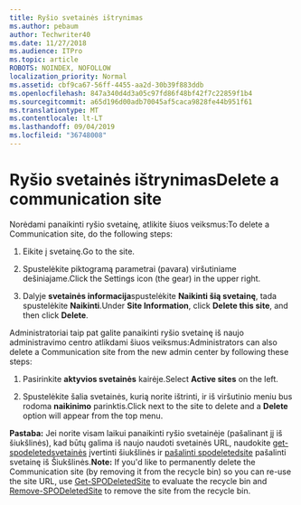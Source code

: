 ```yaml
---
title: Ryšio svetainės ištrynimas
ms.author: pebaum
author: Techwriter40
ms.date: 11/27/2018
ms.audience: ITPro
ms.topic: article
ROBOTS: NOINDEX, NOFOLLOW
localization_priority: Normal
ms.assetid: cbf9ca67-56ff-4455-aa2d-30b39f883ddb
ms.openlocfilehash: 847a340d4d3a05c97fd86f48bf42f7c22859f1b4
ms.sourcegitcommit: a65d196d00adb70045af5caca9828fe44b951f61
ms.translationtype: MT
ms.contentlocale: lt-LT
ms.lasthandoff: 09/04/2019
ms.locfileid: "36748008"
---
```

# <a name="delete-a-communication-site"></a><span data-ttu-id="41692-102">Ryšio svetainės ištrynimas</span><span class="sxs-lookup"><span data-stu-id="41692-102">Delete a communication site</span></span>

<span data-ttu-id="41692-103">Norėdami panaikinti ryšio svetainę, atlikite šiuos veiksmus:</span><span class="sxs-lookup"><span data-stu-id="41692-103">To delete a Communication site, do the following steps:</span></span> 
  
1. <span data-ttu-id="41692-104">Eikite į svetainę.</span><span class="sxs-lookup"><span data-stu-id="41692-104">Go to the site.</span></span> 
  
2. <span data-ttu-id="41692-105">Spustelėkite piktogramą parametrai (pavara) viršutiniame dešiniajame.</span><span class="sxs-lookup"><span data-stu-id="41692-105">Click the Settings icon (the gear) in the upper right.</span></span> 
  
3. <span data-ttu-id="41692-106">Dalyje **svetainės informacija**spustelėkite **Naikinti šią svetainę**, tada spustelėkite **Naikinti**.</span><span class="sxs-lookup"><span data-stu-id="41692-106">Under **Site Information**, click **Delete this site**, and then click **Delete**.</span></span> 
  
<span data-ttu-id="41692-107">Administratoriai taip pat galite panaikinti ryšio svetainę iš naujo administravimo centro atlikdami šiuos veiksmus:</span><span class="sxs-lookup"><span data-stu-id="41692-107">Administrators can also delete a Communication site from the new admin center by following these steps:</span></span> 
  
1. <span data-ttu-id="41692-108">Pasirinkite **aktyvios svetainės** kairėje.</span><span class="sxs-lookup"><span data-stu-id="41692-108">Select **Active sites** on the left.</span></span> 
  
2. <span data-ttu-id="41692-109">Spustelėkite šalia svetainės, kurią norite ištrinti, ir iš viršutinio meniu bus rodoma **naikinimo** parinktis.</span><span class="sxs-lookup"><span data-stu-id="41692-109">Click next to the site to delete and a **Delete** option will appear from the top menu.</span></span> 
  
 <span data-ttu-id="41692-110">**Pastaba:** Jei norite visam laikui panaikinti ryšio svetainėje (pašalinant jį iš šiukšlinės), kad būtų galima iš naujo naudoti svetainės URL, naudokite [get-spodeletedsvetainės](https://aka.ms/Get-SPODeletedSite) įvertinti šiukšlinės ir [pašalinti spodeletedsite](https://aka.ms/Remove-SPODeletedSite) pašalinti svetainę iš Šiukšlinės.</span><span class="sxs-lookup"><span data-stu-id="41692-110">**Note:** If you'd like to permanently delete the Communication site (by removing it from the recycle bin) so you can re-use the site URL, use [Get-SPODeletedSite](https://aka.ms/Get-SPODeletedSite) to evaluate the recycle bin and [Remove-SPODeletedSite](https://aka.ms/Remove-SPODeletedSite) to remove the site from the recycle bin.</span></span> 
  

